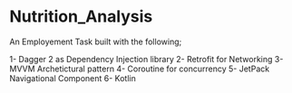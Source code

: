 # Nutrition_Analysis
An Employement Task built with the following;

1- Dagger 2 as Dependency Injection library
2- Retrofit for Networking
3- MVVM Archetictural pattern
4- Coroutine for concurrency 
5- JetPack Navigational Component
6- Kotlin
